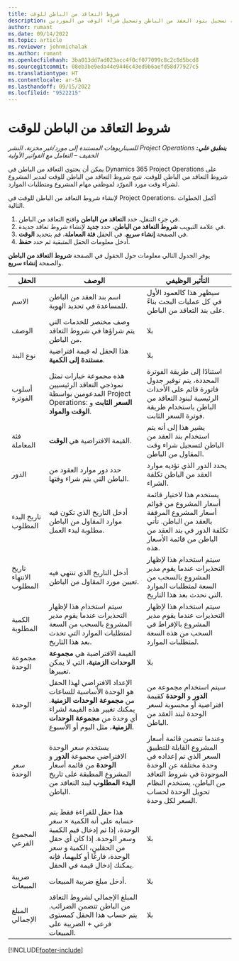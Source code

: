 ```yaml
---
title: شروط التعاقد من الباطن للوقت
description: يشرح هذا المقال كيفية تسجيل بنود العقد من الباطن وتسجيل شراء الوقت من الموردين.
author: rumant
ms.date: 09/14/2022
ms.topic: article
ms.reviewer: johnmichalak
ms.author: rumant
ms.openlocfilehash: 3ba013dd7ad023acc4f0cf077099c8c2c8d5bcd8
ms.sourcegitcommit: 08eb3be9eda44e9446c43ed9b6aefd58d77927c5
ms.translationtype: HT
ms.contentlocale: ar-SA
ms.lasthandoff: 09/15/2022
ms.locfileid: "9522215"
---
```

# <a name="subcontract-lines-for-time"></a>شروط التعاقد من الباطن للوقت

_**ينطبق علي:** ‏‫Project Operations للسيناريوهات المستندة إلى مورد/غير مخزنة‬، ‏‫النشر الخفيف – التعامل مع الفواتير الأولية‬_

يمكن أن يحتوي التعاقد من الباطن في Dynamics 365 Project Operations على شروط التعاقد من الباطن للوقت. تتيح شروط التعاقد من الباطن للوقت لمدير المشروع لشراء وقت مورد المورّد لموظفي مهام المشروع ومتطلبات الموارد.

لإنشاء شروط التعاقد من الباطن للوقت في Project Operations، أكمل الخطوات التالية.

1. في جزء التنقل، حدد **التعاقد من الباطن** وافتح التعاقد من الباطن.
2. في علامة التبويب **شروط التعاقد من الباطن**، حدد **جديد** لإنشاء شروط تعاقد جديدة.
3. في الصفحة **إنشاء سريع**، في الحقل **فئة المعاملة**، قم بتحديد **الوقت**.
4. أدخل معلومات الحقل المتبقية ثم حدد **حفظ**.

  يوفر الجدول التالي معلومات حول الحقول في الصفحة **شروط التعاقد من الباطن** والصفحة **إنشاء سريع**.

| **الحقل** | **الوصف** | **التأثير الوظيفي** |
| --- | --- | --- |
| الاسم  | اسم بند العقد من الباطن للمساعدة في تحديد الهوية. | سيظهر هذا كالعمود الأول في كل عمليات البحث بناءً على بند التعاقد من الباطن. |
| الوصف  | وصف مختصر للخدمات التي يتم شراؤها في شروط التعاقد من الباطن. |‏‫بلا |
| نوع البند |   هذا الحقل له قيمة افتراضية **مستندة إلى الكمية**.| ‏‫بلا |
| أسلوب الفوترة | هذه مجموعة خيارات تمثل نموذجي التعاقد الرئيسيين المدعومين بواسطة Project Operations: **السعر الثابت** و **الوقت والمواد**. | استنادًا إلى طريقة الفوترة المحددة، يتم توفير جدول فاتورة قائم على الأحداث الرئيسية لبنود التعاقد من الباطن باستخدام طريقة فوترة السعر الثابت. |
| فئة المعاملة | القيمة الافتراضية هي **الوقت**. | يشير هذا إلى أنه يتم استخدام بند العقد من الباطن لتسجيل شراء وقت المقاول من الباطن. |
| الدور | حدد دور موارد العقود من الباطن التي يتم شراء وقتها. | يحدد الدور الذي تؤديه موارد العقد من الباطن تكلفة الشراء. |
| تاريخ البدء المطلوب | أدخل التاريخ الذي تكون فيه موارد المقاول من الباطن مطلوبة لبدء العمل. | يستخدم هذا لاختيار قائمة أسعار المشروع من قوائم أسعار المشروع المرفقة بالعقد من الباطن. تأتي تكلفة الدور في بند العقد من الباطن من قائمة الأسعار هذه. |
| تاريخ الانتهاء المطلوب | أدخل التاريخ الذي تنتهي فيه تعيين مورد المقاول من الباطن. | سيتم استخدام هذا لإظهار التحذيرات عندما يقوم مدير المشروع بالسحب من السعة لمتطلبات الموارد التي تحدث بعد هذا التاريخ. |
| الكمية المطلوبة | سيتم استخدام هذا لإظهار التحذيرات عندما يقوم مدير المشروع بالسحب من السعة لمتطلبات الموارد التي تحدث بعد هذا التاريخ. | سيتم استخدام هذا لإظهار التحذيرات عندما يقوم مدير المشروع بالإفراط في السحب من هذه السعة لمتطلبات الموارد. |
| ‏‫مجموعة الوحدة‬ | القيمة الافتراضية هي **مجموعة الوحدات الزمنية**، التي لا يمكن تغييرها. | ‏‫بلا|
| الوحدة | الإعداد الافتراضي لهذا الحقل هو الوحدة الأساسية للساعات من **مجموعة الوحدات الزمنية**. يمكنك تغيير هذه القيمة لشراء أي وحدة من **مجموعة الوحدات الزمنية**، مثل اليوم أو الأسبوع. | سيتم استخدام مجموعة من **الدور** و **الوحدة** كقيمة افتراضية أو محسوبة لسعر الوحدة لبند العقد من الباطن. |
| سعر الوحدة | يستخدم سعر الوحدة الافتراضي مجموعة **الدور** و **الوحدة** من قائمة أسعار المشروع المطبقة على تاريخ **البدء المطلوب** لبند التعاقد من الباطن. | وعندما تتضمن قائمة أسعار المشروع القابلة للتطبيق السعر الذي تم إعداده في وحدة مختلفة عن الوحدة الموجودة في شروط التعاقد من الباطن، يستخدم النظام تحويل الوحدة لحساب السعر لكل وحدة. |
| المجموع الفرعي |    هذا حقل للقراءة فقط يتم حسابه على أنه الكمية × سعر الوحدة، إذا تم إدخال قيم الكمية وسعر الوحدة. إذا كان أي حقل من الحقلين، الكمية و سعر الوحدة، فارغًا أو كليهما، فإنه يمكنك إدخال قيمة في الحقل. | ‏‫بلا|
| ضريبة المبيعات |   أدخل مبلغ ضريبة المبيعات. |‏‫بلا |
| ‏‫المبلغ الإجمالي | المبلغ الإجمالي لشروط التعاقد من الباطن تتضمن الضرائب. يتم حساب هذا الحقل كمستوى فرعي + الضريبة على المبيعات.|‏‫بلا |

[!INCLUDE[footer-include](../../includes/footer-banner.md)]
